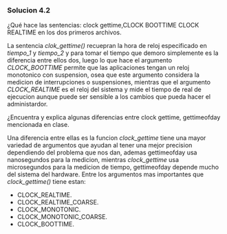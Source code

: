 ### Solucion 4.2

¿Qué hace las sentencias: clock gettime,CLOCK BOOTTIME CLOCK REALTIME en los dos primeros archivos.

La sentencia *clok_gettime()* recuepran la hora de reloj especificado en *tiempo_1* y *tiempo_2* y para tomar el tiempo que demoro simplemente es la diferencia entre ellos dos, luego lo que hace el argumento *CLOCK_BOOTTIME* permite que las aplicaciones tengan un reloj monotonico con suspension, osea que este argumento considera la medicion de interrupciones o suspensiones, mientras que el argumento *CLOCK_REALTIME* es el reloj del sistema y mide el tiempo de real de ejecucion aunque puede ser sensible a los cambios que pueda hacer el administardor.

¿Encuentra y explica algunas diferencias entre clock gettime, gettimeofday mencionada en clase.

Una diferencia entre ellas es la funcion *clock_gettime* tiene una mayor variedad de argumentos que ayudan al tener una mejor precision dependiendo del problema que nos dan, ademas gettimeofday usa nanosegundos para la medicion, mientras *clock_gettime* usa microsegundos para la medicion de tiempo, gettimeofday depende mucho del sistema del hardware. Entre los argumentos mas importantes que *clock_gettime()* tiene estan:
  * CLOCK_REALTIME.
  * CLOCK_REALTIME_COARSE.
  * CLOCK_MONOTONIC.
  * CLOCK_MONOTONIC_COARSE.
  * CLOCK_BOOTTIME.

